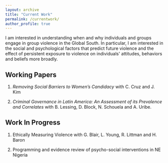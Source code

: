 ```yaml
---
layout: archive
title: "Current Work"
permalink: /currentwork/
author_profile: true
---
```


I am interested in understanding when and why individuals and groups engage in group violence in the Global South. In particular, I am interested in the social and psychological factors that predict future violence and the effect of persistent exposure to violence on individuals' attitudes, behaviors and beliefs more broadly. 

## Working Papers

1. *Removing Social Barriers to Women’s Candidacy* with C. Cruz and J. Kim

2. *Criminal Governance in Latin America: An Assessment of its Prevalence and Correlates* with B. Lessing, D. Block, N. Schouela and A. Uribe. 

## Work In Progress

1. Ethically Measuring Violence with G. Blair, L. Young, R. Littman and H. Baron 

2. Programming and evidence review of psycho-social interventions in NE Nigeria




